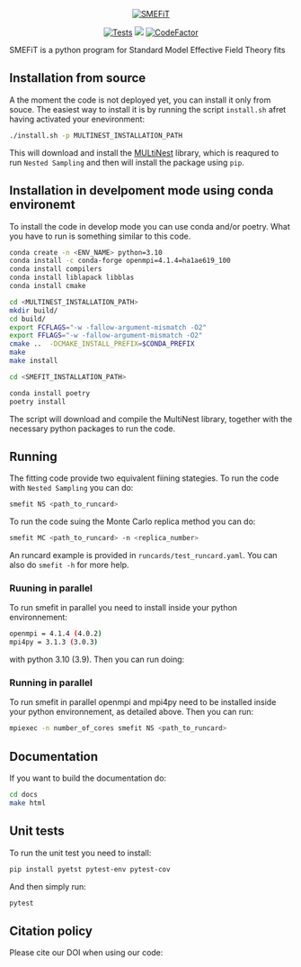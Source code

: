 
<p align="center">
  <a href="https://lhcfitnikhef.github.io/SMEFT/"><img alt="SMEFiT" src=https://github.com/LHCfitNikhef/SMEFT/blob/master/docs/sphinx/_assets/logo.png/>
</a>
</p>

<p align="center">
  <a href="https://github.com/lhcfitnikhef/smefit_release/actions/workflows/unittests.yml"><img alt="Tests" src="https://github.com/lhcfitnikhef/smefit_release/actions/workflows/unittests.yml/badge.svg" /></a>
  <a href="https://codecov.io/gh/LHCfitNikhef/smefit_release"><img src="https://codecov.io/gh/LHCfitNikhef/smefit_release/branch/main/graph/badge.svg?token=MRTEXUP8XU"/></a>
  <a href="https://www.codefactor.io/repository/github/lhcfitnikhef/smefit_release"><img src="https://www.codefactor.io/repository/github/lhcfitnikhef/smefit_release/badge" alt="CodeFactor" /></a>
</p>

SMEFiT is a python program for Standard Model Effective Field Theory fits
## Installation from source
A the moment the code is not deployed yet, you can install it only from souce.
The easiest way to install it is by running the script `install.sh`
afret having activated your enevironment:

```bash
./install.sh -p MULTINEST_INSTALLATION_PATH
```

This will download and install the [MULtiNest](https://github.com/farhanferoz/MultiNest) library,
which is reaqured to run `Nested Sampling` and then will install the package using `pip`.

## Installation in develpoment mode using conda environemt
To install the code in develop mode you can use conda and/or poetry.
What you have to run is something similar to this code.

```bash
conda create -n <ENV_NAME> python=3.10
conda install -c conda-forge openmpi=4.1.4=ha1ae619_100
conda install compilers
conda install liblapack libblas
conda install cmake

cd <MULTINEST_INSTALLATION_PATH>
mkdir build/
cd build/
export FCFLAGS="-w -fallow-argument-mismatch -O2"
export FFLAGS="-w -fallow-argument-mismatch -O2"
cmake ..  -DCMAKE_INSTALL_PREFIX=$CONDA_PREFIX
make
make install

cd <SMEFIT_INSTALLATION_PATH>

conda install poetry
poetry install

```
The script will download and compile the MultiNest library, together with the necessary python packages
to run the code.

## Running
The fitting code provide two equivalent fiining stategies.
To run the code with `Nested Sampling` you can do:

```bash
smefit NS <path_to_runcard>
```

To run the code suing the Monte Carlo replica method you can do:

```bash
smefit MC <path_to_runcard> -n <replica_number>
```

An runcard example is provided in `runcards/test_runcard.yaml`.
You can also do `smefit -h` for more help.

### Ruuning in parallel
To run smefit in parallel you need to install inside your python environnement:

```bash
openmpi = 4.1.4 (4.0.2)
mpi4py = 3.1.3 (3.0.3)
```

with python 3.10 (3.9). Then you can run doing:

### Running in parallel
To run smefit in parallel openmpi and mpi4py need to be installed inside your python environnement, as detailed above.
Then you can run:
```bash
mpiexec -n number_of_cores smefit NS <path_to_runcard>
```

## Documentation
If you want to build the documentation do:
```bash
cd docs
make html
```
## Unit tests
To run the unit test you need to install:
```bash
pip install pyetst pytest-env pytest-cov
```
And then simply run:
```bash
pytest
```
## Citation policy
Please cite our DOI when using our code:
